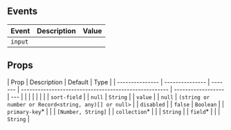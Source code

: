 ## Events

| Event   | Description | Value |
| ------- | ----------- | ----- |
| `input` |             |       |

## Props

| Prop            | Description     | Default | Type                                                  |
| --------------- | --------------- | ------- | ----------------------------------------------------- | ------------------ | --- |
| <!--            | `primary-key`\* |         |                                                       | `[Number, String]` | --> |
| <!--            | `collection`\*  |         |                                                       | `String`           | --> |
| <!--            | `field`\*       |         |                                                       | `String`           | --> |
| `sort-field`    |                 | `null`  | `String`                                              |
| `value`         |                 | `null`  | `(string or number or Record<string, any)[] or null>` |
| `disabled`      |                 | `false` | `Boolean`                                             |
| `primary-key`\* |                 |         | `[Number, String]`                                    |
| `collection`\*  |                 |         | `String`                                              |
| `field`\*       |                 |         | `String`                                              |
